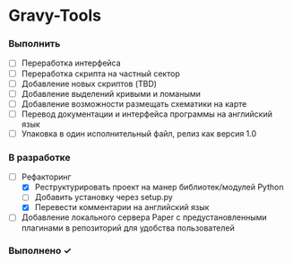 # Gravy-Tools

### Выполнить

- [ ] Переработка интерфейса
- [ ] Переработка скрипта на частный сектор
- [ ] Добавление новых скриптов (TBD)
- [ ] Добавление выделений кривыми и ломаными
- [ ] Добавление возможности размещать схематики на карте
- [ ] Перевод документации и интерфейса программы на английский язык
- [ ] Упаковка в один исполнительный файл, релиз как версия 1.0

### В разработке
- [ ] Рефакторинг
    - [x] Реструктурировать проект на манер библиотек/модулей Python
    - [ ] Добавить установку через setup.py
    - [x] Перевести комментарии на английский язык
- [ ] Добавление локального сервера Paper с предустановленными плагинами в репозиторий для удобства пользователей

### Выполнено ✓